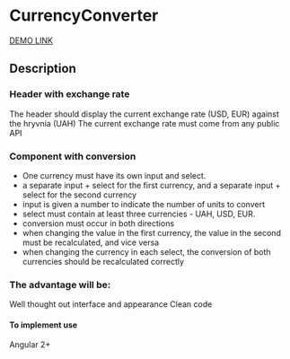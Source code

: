 # CurrencyConverter

[DEMO LINK](https://yegorkochetkov.github.io/currency-converter_angular/)

## Description

### Header with exchange rate
The header should display the current exchange rate (USD, EUR) against the hryvnia (UAH)
The current exchange rate must come from any public API

### Component with conversion
- One currency must have its own input and select.
- a separate input + select for the first currency, and a separate input + select for the second currency
- input is given a number to indicate the number of units to convert
- select must contain at least three currencies - UAH, USD, EUR.
- conversion must occur in both directions
- when changing the value in the first currency, the value in the second must be recalculated, and vice versa
- when changing the currency in each select, the conversion of both currencies should be recalculated correctly

### The advantage will be:
Well thought out interface and appearance
Clean code

#### To implement use
Angular 2+
